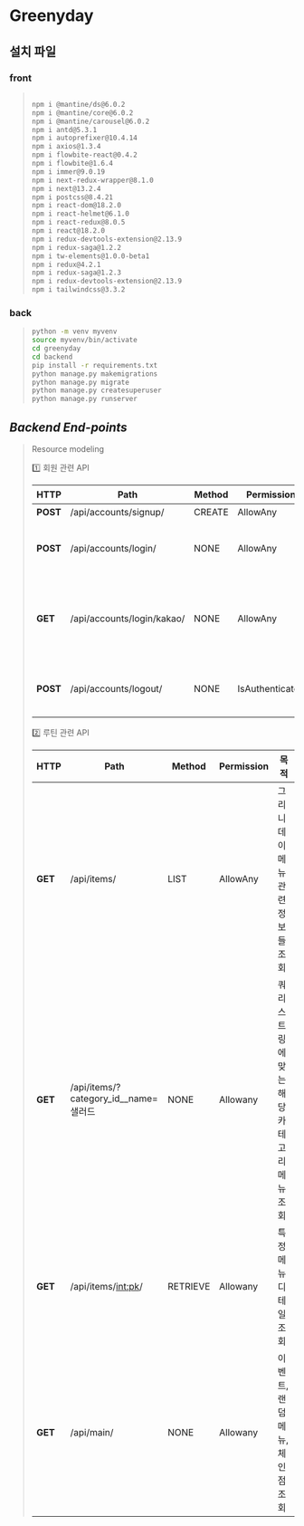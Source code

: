 # Greenyday
## 설치 파일
### front
>```bash
>
> npm i @mantine/ds@6.0.2
> npm i @mantine/core@6.0.2
> npm i @mantine/carousel@6.0.2
> npm i antd@5.3.1
> npm i autoprefixer@10.4.14
> npm i axios@1.3.4
> npm i flowbite-react@0.4.2
> npm i flowbite@1.6.4
> npm i immer@9.0.19
> npm i next-redux-wrapper@8.1.0
> npm i next@13.2.4
> npm i postcss@8.4.21
> npm i react-dom@18.2.0
> npm i react-helmet@6.1.0
> npm i react-redux@8.0.5
> npm i react@18.2.0
> npm i redux-devtools-extension@2.13.9
> npm i redux-saga@1.2.2
> npm i tw-elements@1.0.0-beta1
> npm i redux@4.2.1
> npm i redux-saga@1.2.3
> npm i redux-devtools-extension@2.13.9
> npm i tailwindcss@3.3.2
> ```

### back

> ```bash
> python -m venv myvenv
> source myvenv/bin/activate
> cd greenyday
> cd backend
> pip install -r requirements.txt
> python manage.py makemigrations
> python manage.py migrate
> python manage.py createsuperuser
> python manage.py runserver
> ```
## ***Backend End-points*** 
> Resource modeling
> 
> 1️⃣ 회원 관련 API
> 
>   |  HTTP |  Path |  Method |  Permission |  목적 |
>   | --- | --- | --- | --- | --- |
>   |**POST** |/api/accounts/signup/|CREATE| AllowAny |사용자 회원가입|
>   |**POST** |/api/accounts/login/|NONE| AllowAny |사용자 로그인, access_token, refresh_token 생성 및 반환|
>   |**GET** |/api/accounts/login/kakao/|NONE| AllowAny |사용자 카카오 회원가입, 로그인, front에서 kakao code를 받아서 사용자의 계정 추출 후, 회원가입 혹은 로그인|
>   |**POST** |/api/accounts/logout/|NONE| IsAuthenticated |사용자 로그아웃, BlacklistedToken에 refresh_token 추가|
> 
> 
> 2️⃣ 루틴 관련 API
> 
>   |  HTTP |  Path |  Method |  Permission |  목적 |
>   | --- | --- | --- | --- | --- |
>   |**GET** |/api/items/|LIST| AllowAny |그리니데이 메뉴 관련 정보들 조회 |
>   |**GET** |/api/items/?category_id__name=샐러드|NONE| Allowany |쿼리 스트링에 맞는 해당 카테고리 메뉴 조회 |
>   |**GET** |/api/items/<int:pk>/|RETRIEVE| Allowany |특정 메뉴 디테일 조회|
>   |**GET** |/api/main/|NONE| Allowany |이벤트, 랜덤 메뉴, 체인점 조회| (체인점 모델 생성 예정)
